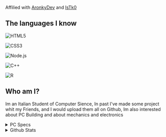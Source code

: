 Affilied with [AronkyDev](https://github.com/AronkyDev) and [IsTk0](https://github.com/IsTk0)




## The languages I know

![HTML5](https://img.shields.io/static/v1?style=for-the-badge&message=HTML5&color=E34F26&logo=HTML5&logoColor=FFFFFF&label=)

![CSS3](https://img.shields.io/static/v1?style=for-the-badge&message=CSS3&color=1572B6&logo=CSS3&logoColor=FFFFFF&label=)

![Node.js](https://img.shields.io/static/v1?style=for-the-badge&message=Node.js&color=339933&logo=Node.js&logoColor=FFFFFF&label=)

![C++](https://img.shields.io/static/v1?style=for-the-badge&message=C%2B%2B&color=00599C&logo=C%2B%2B&logoColor=FFFFFF&label=)

![R](https://img.shields.io/static/v1?style=for-the-badge&message=R&color=276DC3&logo=R&logoColor=FFFFFF&label=)

## Who am I?

Im an Italian Student of Computer Sience, In past I've made some project whit my Friends, and I would upload them all on Github, Im also interested about PC Building and about mechanics and electronics


<!--
<details>
<summary>Other Things</summary>

![Visual Studio Code](https://img.shields.io/static/v1?style=for-the-badge&message=Visual+Studio+Code&color=007ACC&logo=Visual+Studio+Code&logoColor=FFFFFF&label=) ![Amazon Alexa](https://img.shields.io/static/v1?style=for-the-badge&message=Amazon+Alexa&color=222222&logo=Amazon+Alexa&logoColor=00CAFF&label=) ![Raspberry Pi](https://img.shields.io/static/v1?style=for-the-badge&message=Raspberry+Pi&color=A22846&logo=Raspberry+Pi&logoColor=FFFFFF&label=) ![Windows](https://img.shields.io/static/v1?style=for-the-badge&message=Windows&color=0078D6&logo=Windows&logoColor=FFFFFF&label=) ![Adobe Photoshop](https://img.shields.io/static/v1?style=for-the-badge&message=Adobe+Photoshop&color=31A8FF&logo=Adobe+Photoshop&logoColor=FFFFFF&label=) ![Adobe Premiere Pro](https://img.shields.io/static/v1?style=for-the-badge&message=Adobe+Premiere+Pro&color=9999FF&logo=Adobe+Premiere+Pro&logoColor=FFFFFF&label=) ![Chocolatey](https://img.shields.io/static/v1?style=for-the-badge&message=Chocolatey&color=222222&logo=Chocolatey&logoColor=80B5E3&label=) ![Discord](https://img.shields.io/static/v1?style=for-the-badge&message=Discord&color=5865F2&logo=Discord&logoColor=FFFFFF&label=)    ![AnyDesk](https://img.shields.io/static/v1?style=for-the-badge&message=AnyDesk&color=EF443B&logo=AnyDesk&logoColor=FFFFFF&label=) ![Google Assistant](https://img.shields.io/static/v1?style=for-the-badge&message=Google+Assistant&color=4285F4&logo=Google+Assistant&logoColor=FFFFFF&label=) ![Nintendo Switch](https://img.shields.io/static/v1?style=for-the-badge&message=Nintendo+Switch&color=E60012&logo=Nintendo+Switch&logoColor=FFFFFF&label=) ![PlayStation 4](https://img.shields.io/static/v1?style=for-the-badge&message=PlayStation+4&color=003791&logo=PlayStation+4&logoColor=FFFFFF&label=)


![Apple](https://img.shields.io/static/v1?style=for-the-badge&message=Apple&color=000000&logo=Apple&logoColor=FFFFFF&label=) ![iOS](https://img.shields.io/static/v1?style=for-the-badge&message=iOS&color=000000&logo=iOS&logoColor=FFFFFF&label=) [iPhone 11 64GB Product Red](https://www.amazon.it/Apple-iPhone-11-64GB-PRODUCT/dp/B08L6XD7WB/ref=sr_1_3?__mk_it_IT=%C3%85M%C3%85%C5%BD%C3%95%C3%91&crid=33RKUMA2MNCY0&keywords=iphone+11+red+6+gb&qid=1646949503&sprefix=iphone+11+red+6+gb%2Caps%2C104&sr=8-3)


![Samsung](https://img.shields.io/static/v1?style=for-the-badge&message=Samsung&color=1428A0&logo=Samsung&logoColor=FFFFFF&label=) ![Android](https://img.shields.io/static/v1?style=for-the-badge&message=Android&color=222222&logo=Android&logoColor=3DDC84&label=) [Samsung Galaxy A51 128GB](https://www.amazon.it/Smartphone-Fotocamere-Posteriori-Espandibili-Batteria/dp/B082WP34RL/ref=sr_1_1?__mk_it_IT=%C3%85M%C3%85%C5%BD%C3%95%C3%91&crid=386J9JPR9Z52E&keywords=SAMSUNG%2BGALAXY%2BA51%2B128GB&qid=1646949715&sprefix=samsung%2Bgalaxy%2Ba51%2B128gb%2Caps%2C112&sr=8-1&th=1)


![HP](https://img.shields.io/static/v1?style=for-the-badge&message=HP&color=0096D6&logo=HP&logoColor=FFFFFF&label=) [Monitor 27mx FullHD 144Hz 1ms](https://www.amazon.it/dp/B07Q2FG1BM/?coliid=I192X5V8BSBIKB&colid=13YCH284JN61W&ref_=gv_ov_lig_pi_dp&th=1)
<br>

</details>
-->


<details>
<summary>PC Specs</summary>

CPU : [17-17000F](https://www.amazon.it/dp/B08TX3MXV5/?coliid=I3M8QB44T1YWUT&colid=13YCH284JN61W&psc=1&ref_=gv_ov_lig_pi_dp);

GPU : HP RTX 3060 12 GB VRAM;

RAM : [16x2GB 3200MHZ CL16](https://www.amazon.it/dp/B0897V51S8/?coliid=I18WCZ41DVPM4Y&colid=13YCH284JN61W&psc=1&ref_=gv_ov_lig_pi_dp); 

SSD : [M.2 500 GB 2400 MB/S](https://www.amazon.it/dp/B086BGWNY8/?coliid=I2GIIJZLMMZXAA&colid=13YCH284JN61W&psc=1&ref_=gv_ov_lig_pi_dp); 

SSD : [SATA 480 GB 520 MB/S](https://www.amazon.it/dp/B01C2JJB0G/?coliid=I2ER03Z3SN5EBZ&colid=13YCH284JN61W&psc=1&ref_=gv_ov_lig_pi_dp); 

HDD : [1TB](https://www.amazon.it/dp/B0711YN12S/?coliid=I1YWFN3W1X8M9Y&colid=13YCH284JN61W&psc=1&ref_=gv_ov_lig_pi_dp); 

</details>

<details>
<summary>Github Stats</summary>


![Your Repository's Stats](https://github-readme-stats.vercel.app/api?username=hemeraleback&show_icons=true) 
![Your Repository's Stats](https://github-readme-stats.vercel.app/api/top-langs/?username=hemeraleback&theme=blue-green)

</details>
